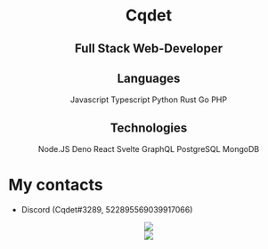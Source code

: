 <div align="center"><h1>Cqdet</h1></div>

<div align="center"><h2>Full Stack Web-Developer</h2></div>

<div align="center"><h2>Languages</h2></div>

<div align="center">
  Javascript
  Typescript
  Python
  Rust
  Go
  PHP
</div>

<div align="center"><h2>Technologies</h2></div>
<div align="center">
  Node.JS
  Deno
  React
  Svelte
  GraphQL
  PostgreSQL
  MongoDB
</div>

# My contacts
- Discord (Cqdet#3289, 522895569039917066)


<div align="center">
  <img src="https://github-readme-stats.vercel.app/api?username=Cqdet&show_icons=true&count_private=true&hide_title=true">
  <br />
  <img src="https://github-readme-stats.vercel.app/api/top-langs/?username=Cqdet"?
</div>
